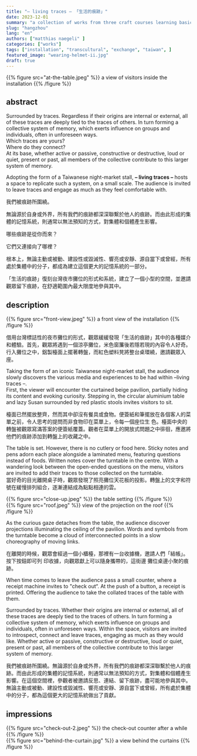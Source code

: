 ```yaml
---
title: "– living traces – 「生活的痕跡」"
date: 2023-12-01
summary: "a collection of works from three craft courses learning basic techniques in jewellery design: smithing, enamel, jade cutting"
slug: "hangzhou"
lang: "en"
authors: ["matthias naegeli" ]
categories: ["works"]
tags: ["installation", "transcultural", "exchange", "taiwan", ]
featured_image: "wearing-helmet-ii.jpg"
draft: true
---
```



{{% figure src="at-the-table.jpeg" %}} a view of visitors inside the installation {{% /figure %}}  
  

## abstract  

Surrounded by traces.
Regardless if their origins are internal or external, all of these traces are deeply tied to the traces of others. In turn forming a collective system of memory, which exerts influence on groups and individuals, often in unforeseen ways.  
Which traces are yours?  
Where do they connect?  
At its base, whether active or passive, constructive or destructive, loud or quiet, present or past, all members of the collective contribute to this larger system of memory.  
  
Adopting the form of a Taiwanese night-market stall, **– living traces –** hosts a space to replicate such a system, on a small scale. The audience is invited to leave traces and engage as much as they feel comfortable with.

我們被痕跡所圍繞。

無論源於自身或外界，所有我們的痕跡都深深聯繫於他人的痕跡。而由此形成的集體的記憶系統，則通常以無法預知的方式，對集體和個體產生影響。

哪些痕跡是從你而來？  

它們又連接向了哪裡？  

根本上，無論主動或被動、建設性或毀滅性、響亮或安靜、源自當下或曾經，所有處於集體中的分子，都成為建立這個更大的記憶系統的一部分。

「生活的痕跡」復刻台灣夜市攤位的形式和系統，建立了一個小型的空間，並邀請觀眾留下痕跡，在舒適範圍內最大限度地參與其中。


## description  

{{% figure src="front-view.jpeg" %}} a front view of the installation {{% /figure %}} 

借用台灣標誌性的夜市攤位的形式，觀眾緩緩發現「生活的痕跡」其中的各種媒介和體驗。首先，觀眾將遇到一個涼亭攤位，米色窗簾後若隱若現的內容令人好奇。行入攤位之中，鋁製檯面上擺著轉盤，而紅色塑料凳將整台桌環繞，邀請觀眾入座。  

Taking the form of an iconic Taiwanese night-market stall, the audience slowly discovers the various media and
experiences to be had within –living traces –.  
First, the viewer will encounter the curtained beige pavilion, partially hiding its content and evoking curiosity.
Stepping in, the circular aluminium table and lazy Susan surrounded by red plastic stools invites visitors to sit.
  
檯面已然擺放整齊，然而其中卻沒有餐具或食物。便簽紙和筆擺放在各個客人的菜單之前，令人思考的提問而非食物印在菜單上，令每一個座位生
色。檯面中央的轉盤被觀眾寫滿答案的便簽紙覆蓋。觀者在菜單上的開放式問題之中徘徊，應邀將他們的痕跡添加到轉盤上的收藏之中。  
  
  
The table is set. However, there is no cutlery or food here. Sticky notes and pens adorn each place
alongside a laminated menu, featuring questions instead of foods. Written notes cover the turntable in the centre. With a wandering look between the open-ended questions on the menu, visitors are invited to add their traces to those collected on the turntable.  
當好奇的目光離開桌子時，觀眾發現了照亮攤位天花板的投影。轉盤上的文字和符號在緩慢排列組合，逐漸連結成為點點相連的雲。  
  
{{% figure src="close-up.jpeg" %}} the table setting {{% /figure %}}  
{{% figure src="roof.jpeg" %}} view of the projection on the roof {{% /figure %}}  
  
As the curious gaze detaches from the table, the audience discover projections illuminating the ceiling of the pavilion. Words and symbols from the turntable become a cloud of interconnected points in a slow choreography of moving links.  

在離開的時候，觀眾會經過一個小櫃檯，那裡有一台收據機，邀請人們「結帳」。 按下按鈕即可列 印收據，向觀眾獻上可以隨身攜帶的，這街邊
攤位桌邊小聚的痕跡。  

When time comes to leave the audience pass a small counter, where a receipt machine invites to "check out“. At the push of a button, a receipt is printed. Offering the audience to take the collated traces of the table with them.  

Surrounded by traces. Whether their origins are internal or external, all of these traces are deeply tied to the traces of others. In turn forming a collective system of memory, which exerts influence on groups and individuals, often in unforeseen ways. Within the space, visitors are invited to introspect, connect and leave traces, engaging as much as they would like. Whether active or passive, constructive or destructive, loud or quiet, present or past, all members of the collective contribute to this larger system of memory.  

我們被痕跡所圍繞。無論源於自身或外界，所有我們的痕跡都深深聯繫於他人的痕跡。而由此形成的集體的記憶系統，則通常以無法預知的方式，對集體和個體產生影響。在這個空間裡，參觀者被邀請反思、連結、留下痕跡，盡可能地參與其中。無論主動或被動、建設性或毀滅性、響亮或安靜、源自當下或曾經，所有處於集體中的分子，都為這個更大的記憶系統做出了貢獻。  
  


## impressions  
{{% figure src="check-out-2.jpeg" %}} the check-out counter after a while {{% /figure %}}  
{{% figure src="behind-the-curtain.jpg" %}} a view behind the curtains {{% /figure %}}  

